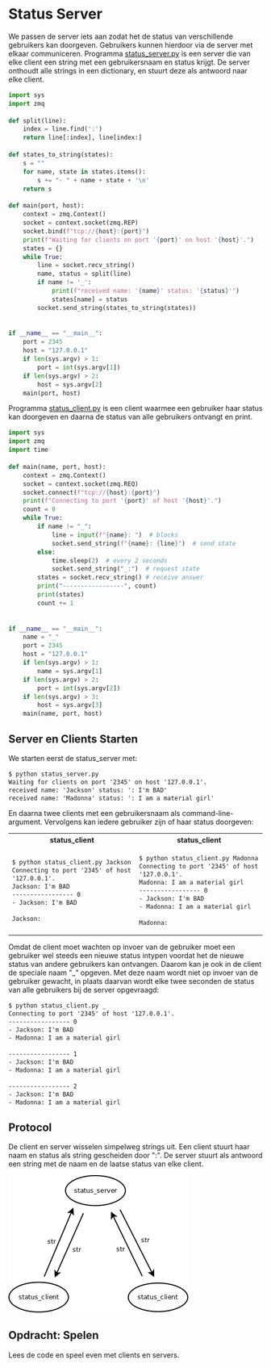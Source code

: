 # Status Server

We passen de server iets aan zodat het de status van verschillende
gebruikers kan doorgeven. Gebruikers kunnen hierdoor via de server met
elkaar communiceren. Programma [status_server.py](status_server.py) is
een server die van elke client een string met een gebruikersnaam en
status krijgt. De server onthoudt alle strings in een dictionary, en
stuurt deze als antwoord naar elke client.

```python
import sys
import zmq
    
def split(line):
    index = line.find(':')
    return line[:index], line[index:]
    
def states_to_string(states):
    s = ""
    for name, state in states.items():
        s += "- " + name + state + '\n'
    return s
    
def main(port, host):
    context = zmq.Context()
    socket = context.socket(zmq.REP)
    socket.bind(f"tcp://{host}:{port}")
    print(f"Waiting for clients on port '{port}' on host '{host}'.")
    states = {}
    while True:
        line = socket.recv_string()
        name, status = split(line)
        if name != '_':
            print(f"received name: '{name}' status: '{status}'")
            states[name] = status
        socket.send_string(states_to_string(states))
    
    
if __name__ == "__main__":
    port = 2345
    host = "127.0.0.1"
    if len(sys.argv) > 1:
        port = int(sys.argv[1])
    if len(sys.argv) > 2:
        host = sys.argv[2]
    main(port, host)
```

Programma [status_client.py](status_client.py) is een client waarmee
een gebruiker haar status kan doorgeven en daarna de status van alle
gebruikers ontvangt en print.

```python
import sys
import zmq
import time
    
def main(name, port, host):
    context = zmq.Context()
    socket = context.socket(zmq.REQ)
    socket.connect(f"tcp://{host}:{port}")
    print(f"Connecting to port '{port}' of host '{host}'.")
    count = 0
    while True:
        if name != "_":
            line = input(f"{name}: ")  # blocks
            socket.send_string(f"{name}: {line}")  # send state
        else:
            time.sleep(2)  # every 2 seconds
            socket.send_string("_:")  # request state
        states = socket.recv_string() # receive answer
        print("-----------------", count)
        print(states)
        count += 1


if __name__ == "__main__":
    name = "_"
    port = 2345
    host = "127.0.0.1"
    if len(sys.argv) > 1:
        name = sys.argv[1]
    if len(sys.argv) > 2:
        port = int(sys.argv[2])
    if len(sys.argv) > 3:
        host = sys.argv[3]
    main(name, port, host)
```

## Server en Clients Starten

We starten eerst de status_server met:

```console
$ python status_server.py 
Waiting for clients on port '2345' on host '127.0.0.1'.
received name: 'Jackson' status: ': I'm BAD'
received name: 'Madonna' status: ': I am a material girl'
```

En daarna twee clients met een gebruikersnaam als
command-line-argument. Vervolgens kan iedere gebruiker zijn of haar
status doorgeven:

<table>
<tr>
<th>status_client</th>
<th>status_client</th>
</tr>
<tr>
<td>
  
```console
$ python status_client.py Jackson 
Connecting to port '2345' of host '127.0.0.1'.
Jackson: I'm BAD 
----------------- 0
- Jackson: I'm BAD

Jackson: 
```

</td>
<td>

```console
$ python status_client.py Madonna
Connecting to port '2345' of host '127.0.0.1'.
Madonna: I am a material girl
----------------- 0
- Jackson: I'm BAD
- Madonna: I am a material girl

Madonna: 
```

</td>
</tr>
</table>

Omdat de client moet wachten op invoer van de gebruiker moet een
gebruiker wel steeds een nieuwe status intypen voordat het de nieuwe
status van andere gebruikers kan ontvangen. Daarom kan je ook in de
client de speciale naam "_" opgeven. Met deze naam wordt niet op
invoer van de gebruiker gewacht, in plaats daarvan wordt elke twee
seconden de status van alle gebruikers bij de server opgevraagd:

```console
$ python status_client.py _
Connecting to port '2345' of host '127.0.0.1'.
----------------- 0
- Jackson: I'm BAD
- Madonna: I am a material girl

----------------- 1
- Jackson: I'm BAD
- Madonna: I am a material girl

----------------- 2
- Jackson: I'm BAD
- Madonna: I am a material girl
```

## Protocol

De client en server wisselen simpelweg strings uit. Een client stuurt
haar naam en status als string gescheiden door ":". De server stuurt
als antwoord een string met de naam en de laatse status van elke
client.

![status_server.png](status_server.png)

## Opdracht: Spelen

Lees de code en speel even met clients en servers.
